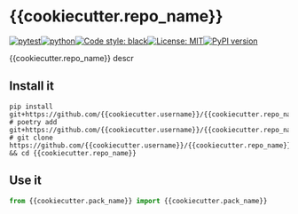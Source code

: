 # {{cookiecutter.repo_name}}
[![pytest](https://github.com/{{cookiecutter.username}}/{{cookiecutter.repo_name}}/actions/workflows/routine-tests.yml/badge.svg)](https://github.com/{{cookiecutter.username}}/{{cookiecutter.repo_name}}/actions)[![python](https://img.shields.io/static/v1?label=python+&message=3.8%2B&color=blue)](https://www.python.org/downloads/)[![Code style: black](https://img.shields.io/badge/code%20style-black-000000.svg)](https://github.com/psf/black)[![License: MIT](https://img.shields.io/badge/License-MIT-yellow.svg)](https://opensource.org/licenses/MIT)[![PyPI version](https://badge.fury.io/py/{{cookiecutter.pack_name}}.svg)](https://badge.fury.io/py/{{cookiecutter.pack_name}})

{{cookiecutter.repo_name}} descr

## Install it

```shell
pip install git+https://github.com/{{cookiecutter.username}}/{{cookiecutter.repo_name}}
# poetry add git+https://github.com/{{cookiecutter.username}}/{{cookiecutter.repo_name}}
# git clone https://github.com/{{cookiecutter.username}}/{{cookiecutter.repo_name}} && cd {{cookiecutter.repo_name}}
```

## Use it
```python
from {{cookiecutter.pack_name}} import {{cookiecutter.pack_name}}

```
